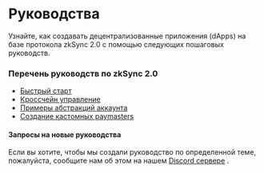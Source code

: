 # Руководства

Узнайте, как создавать децентрализованные приложения (dApps) на базе протокола zkSync 2.0 с помощью следующих пошаговых руководств.

### Перечень руководств по zkSync 2.0

* [Быстрый старт](../razrabotka-na-zksync/bystryi-start/)
* [Кроссчейн управление](krosschein-upravlenie/)
* [Примеры абстракций аккаунта](abstrakciya-akkaunta/)
* [Создание кастомных paymasters](sozdanie-kastomnykh-paymasters.md)

#### Запросы на новые руководства

Если вы хотите, чтобы мы создали руководство по определенной теме, пожалуйста, сообщите нам об этом на нашем [Discord сервере](https://join.zksync.dev/) .
